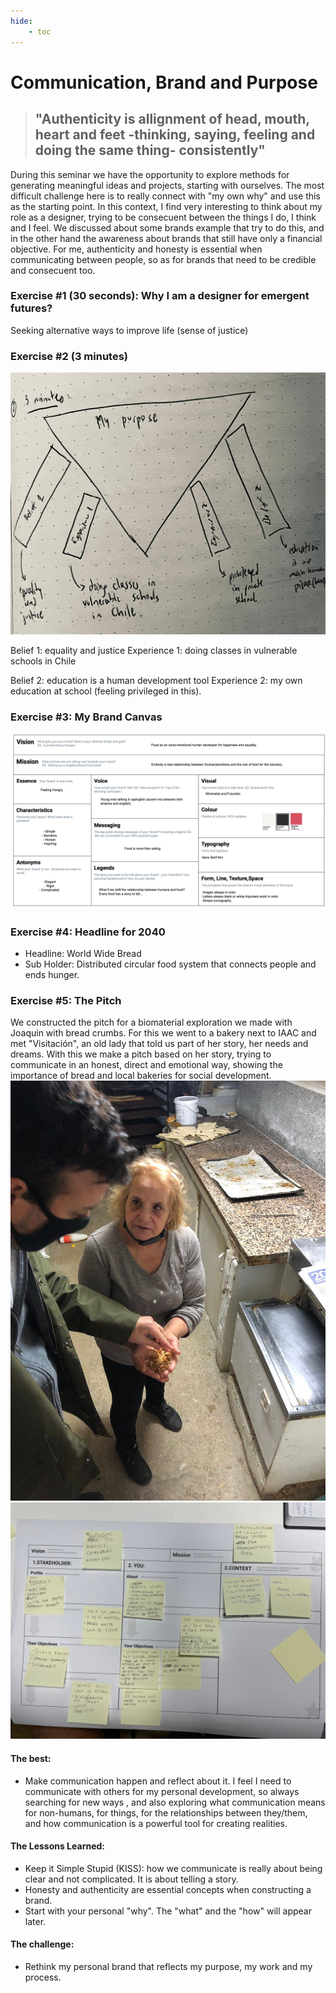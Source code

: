 ```yaml
---
hide:
    - toc
---
```


# Communication, Brand and Purpose

> ## "Authenticity is allignment of head, mouth, heart and feet -thinking, saying, feeling and doing the same thing- consistently"

During this seminar we have the opportunity to explore methods for generating meaningful ideas and projects, starting with ourselves. The most difficult challenge here is to really connect with "my own why" and use this as the starting point. In this context, I find very interesting to think about my role as a designer, trying to be consecuent between the things I do, I think and I feel. We discussed about some brands example that try to do this, and in the other hand the awareness about brands that still have only a financial objective. For me, authenticity and honesty is essential when communicating between people, so as for brands that need to be credible and consecuent too. 


### Exercise #1 (30 seconds): Why I am a designer for emergent futures?

Seeking alternative ways to improve life (sense of justice)

### Exercise #2 (3 minutes)
![](../images/commbp/triangulo.jpg)

Belief 1: equality and justice
Experience 1: doing classes in vulnerable schools in Chile

Belief 2: education is a human development tool
Experience 2: my own education at school (feeling privileged in this).

### Exercise #3: My Brand Canvas
![](../images/commbp/canvas.jpg)

### Exercise #4: Headline for 2040

- Headline: World Wide Bread
- Sub Holder: Distributed circular food system that connects people and ends hunger.

### Exercise #5: The Pitch

We constructed the pitch for a biomaterial exploration we made with Joaquin with bread crumbs. For this we went to a bakery next to IAAC and met "Visitación", an old lady that told us part of her story, her needs and dreams. With this we make a pitch based on her story, trying to communicate in an honest, direct and emotional way, showing the importance of bread and local bakeries for social development. 
![](../images/commbp/visitacion.jpg)
![](../images/commbp/pitchcomm.jpg)

#### The best: 
- Make communication happen and reflect about it. I feel I need to communicate with others for my personal development, so always searching for new ways , and also exploring what communication means for non-humans, for things, for the relationships between they/them, and how communication is a powerful tool for creating realities.

#### The Lessons Learned:
- Keep it Simple Stupid (KISS): how we communicate is really about being clear and not complicated. It is about telling a story. 
- Honesty and authenticity are essential concepts when constructing a brand. 
- Start with your personal "why". The "what" and the "how" will appear later.

#### The challenge:
- Rethink my personal brand that reflects my purpose, my work and my process.








 


























